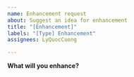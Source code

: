 ```yaml
---
name: Enhancement request
about: Suggest an idea for enhancement
title: "[Enhancement]"
labels: "[Type] Enhancement"
assignees: LyQuocCuong

---
```


**What will you enhance?**
